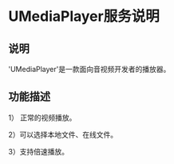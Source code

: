 # UMediaPlayer服务说明

## 说明 
 'UMediaPlayer'是一款面向音视频开发者的播放器。
 
## 功能描述 
 
 1） 正常的视频播放。
 
 2）可以选择本地文件、在线文件。
 
 3）支持倍速播放。